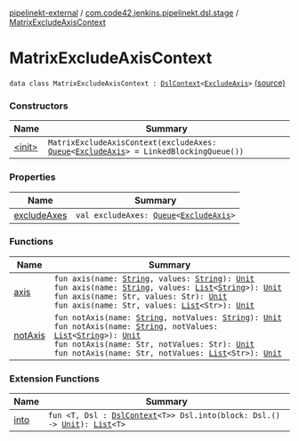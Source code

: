 [pipelinekt-external](../../index.md) / [com.code42.jenkins.pipelinekt.dsl.stage](../index.md) / [MatrixExcludeAxisContext](./index.md)

# MatrixExcludeAxisContext

`data class MatrixExcludeAxisContext : `[`DslContext`](../../com.code42.jenkins.pipelinekt.dsl/-dsl-context/index.md)`<`[`ExcludeAxis`](../../com.code42.jenkins.pipelinekt.core.stage/-exclude-axis/index.md)`>` [(source)](https://github.com/code42/pipelinekt/tree/master/dsl/src/main/kotlin/com/code42/jenkins/pipelinekt/dsl/stage/MatrixExcludeAxisContext.kt#L10)

### Constructors

| Name | Summary |
|---|---|
| [&lt;init&gt;](-init-.md) | `MatrixExcludeAxisContext(excludeAxes: `[`Queue`](https://docs.oracle.com/javase/6/docs/api/java/util/Queue.html)`<`[`ExcludeAxis`](../../com.code42.jenkins.pipelinekt.core.stage/-exclude-axis/index.md)`> = LinkedBlockingQueue())` |

### Properties

| Name | Summary |
|---|---|
| [excludeAxes](exclude-axes.md) | `val excludeAxes: `[`Queue`](https://docs.oracle.com/javase/6/docs/api/java/util/Queue.html)`<`[`ExcludeAxis`](../../com.code42.jenkins.pipelinekt.core.stage/-exclude-axis/index.md)`>` |

### Functions

| Name | Summary |
|---|---|
| [axis](axis.md) | `fun axis(name: `[`String`](https://kotlinlang.org/api/latest/jvm/stdlib/kotlin/-string/index.html)`, values: `[`String`](https://kotlinlang.org/api/latest/jvm/stdlib/kotlin/-string/index.html)`): `[`Unit`](https://kotlinlang.org/api/latest/jvm/stdlib/kotlin/-unit/index.html)<br>`fun axis(name: `[`String`](https://kotlinlang.org/api/latest/jvm/stdlib/kotlin/-string/index.html)`, values: `[`List`](https://kotlinlang.org/api/latest/jvm/stdlib/kotlin.collections/-list/index.html)`<`[`String`](https://kotlinlang.org/api/latest/jvm/stdlib/kotlin/-string/index.html)`>): `[`Unit`](https://kotlinlang.org/api/latest/jvm/stdlib/kotlin/-unit/index.html)<br>`fun axis(name: Str, values: Str): `[`Unit`](https://kotlinlang.org/api/latest/jvm/stdlib/kotlin/-unit/index.html)<br>`fun axis(name: Str, values: `[`List`](https://kotlinlang.org/api/latest/jvm/stdlib/kotlin.collections/-list/index.html)`<Str>): `[`Unit`](https://kotlinlang.org/api/latest/jvm/stdlib/kotlin/-unit/index.html) |
| [notAxis](not-axis.md) | `fun notAxis(name: `[`String`](https://kotlinlang.org/api/latest/jvm/stdlib/kotlin/-string/index.html)`, notValues: `[`String`](https://kotlinlang.org/api/latest/jvm/stdlib/kotlin/-string/index.html)`): `[`Unit`](https://kotlinlang.org/api/latest/jvm/stdlib/kotlin/-unit/index.html)<br>`fun notAxis(name: `[`String`](https://kotlinlang.org/api/latest/jvm/stdlib/kotlin/-string/index.html)`, notValues: `[`List`](https://kotlinlang.org/api/latest/jvm/stdlib/kotlin.collections/-list/index.html)`<`[`String`](https://kotlinlang.org/api/latest/jvm/stdlib/kotlin/-string/index.html)`>): `[`Unit`](https://kotlinlang.org/api/latest/jvm/stdlib/kotlin/-unit/index.html)<br>`fun notAxis(name: Str, notValues: Str): `[`Unit`](https://kotlinlang.org/api/latest/jvm/stdlib/kotlin/-unit/index.html)<br>`fun notAxis(name: Str, notValues: `[`List`](https://kotlinlang.org/api/latest/jvm/stdlib/kotlin.collections/-list/index.html)`<Str>): `[`Unit`](https://kotlinlang.org/api/latest/jvm/stdlib/kotlin/-unit/index.html) |

### Extension Functions

| Name | Summary |
|---|---|
| [into](../../com.code42.jenkins.pipelinekt.dsl/into.md) | `fun <T, Dsl : `[`DslContext`](../../com.code42.jenkins.pipelinekt.dsl/-dsl-context/index.md)`<T>> Dsl.into(block: Dsl.() -> `[`Unit`](https://kotlinlang.org/api/latest/jvm/stdlib/kotlin/-unit/index.html)`): `[`List`](https://kotlinlang.org/api/latest/jvm/stdlib/kotlin.collections/-list/index.html)`<T>` |
